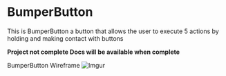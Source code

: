 # BumperButton

This is BumperButton a button that allows the user to execute 5 actions by holding and making contact with buttons

**Project not complete Docs will be available when complete**

BumperButton Wireframe
![Imgur](http://i.imgur.com/QoGtpwy.png)

